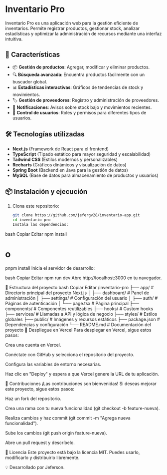 # Inventario Pro

Inventario Pro es una aplicación web para la gestión eficiente de inventarios. Permite registrar productos, gestionar stock, analizar estadísticas y optimizar la administración de recursos mediante una interfaz intuitiva.

## 🚀 Características

- 📦 **Gestión de productos**: Agregar, modificar y eliminar productos.
- 🔍 **Búsqueda avanzada**: Encuentra productos fácilmente con un buscador global.
- 📊 **Estadísticas interactivas**: Gráficos de tendencias de stock y movimientos.
- 🏷 **Gestión de proveedores**: Registro y administración de proveedores.
- 🔔 **Notificaciones**: Avisos sobre stock bajo y movimientos recientes.
- 🔐 **Control de usuarios**: Roles y permisos para diferentes tipos de usuarios.

## 🛠 Tecnologías utilizadas

- **Next.js** (Framework de React para el frontend)
- **TypeScript** (Tipado estático para mayor seguridad y escalabilidad)
- **Tailwind CSS** (Estilos modernos y personalizables)
- **Recharts** (Gráficos dinámicos y visualización de datos)
- **Spring Boot** (Backend en Java para la gestión de datos)
- **MySQL** (Base de datos para almacenamiento de productos y usuarios)

## 📦 Instalación y ejecución

1. Clona este repositorio:

   ```bash
   git clone https://github.com/jefergv28/inventario-app.git
   cd inventario-pro
   Instala las dependencias:
   ```

bash
Copiar
Editar
npm install

# o

pnpm install
Inicia el servidor de desarrollo:

bash
Copiar
Editar
npm run dev
Abre http://localhost:3000 en tu navegador.

📂 Estructura del proyecto
bash
Copiar
Editar
/inventario-pro
├── app/ # Directorio principal del proyecto Next.js
│ ├── dashboard/ # Panel de administración
│ ├── settings/ # Configuración del usuario
│ ├── auth/ # Páginas de autenticación
│ └── page.tsx # Página principal
├── components/ # Componentes reutilizables
├── hooks/ # Custom hooks
├── services/ # Llamadas a API y lógica de negocio
├── styles/ # Estilos globales
├── public/ # Imágenes y recursos estáticos
├── package.json # Dependencias y configuración
└── README.md # Documentación del proyecto
🚀 Despliegue en Vercel
Para desplegar en Vercel, sigue estos pasos:

Crea una cuenta en Vercel.

Conéctate con GitHub y selecciona el repositorio del proyecto.

Configura las variables de entorno necesarias.

Haz clic en "Deploy" y espera a que Vercel genere la URL de tu aplicación.

🤝 Contribuciones
¡Las contribuciones son bienvenidas! Si deseas mejorar este proyecto, sigue estos pasos:

Haz un fork del repositorio.

Crea una rama con tu nueva funcionalidad (git checkout -b feature-nueva).

Realiza cambios y haz commit (git commit -m "Agrega nueva funcionalidad").

Sube los cambios (git push origin feature-nueva).

Abre un pull request y descríbelo.

📄 Licencia
Este proyecto está bajo la licencia MIT. Puedes usarlo, modificarlo y distribuirlo libremente.

💡 Desarrollado por Jeferson.
